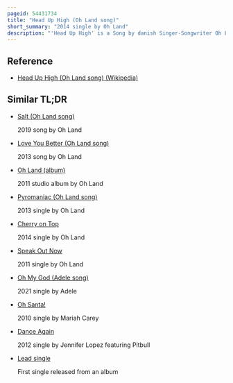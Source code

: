 ```yaml
---
pageid: 54431734
title: "Head Up High (Oh Land song)"
short_summary: "2014 single by Oh Land"
description: "'Head Up High' is a Song by danish Singer-Songwriter Oh Land, taken from her fourth Studio Album Earth Sick. It was released on october 14 2014 as the Lead single for the Album through Tusk or Tooth Records. The single was written and produced solely by Oh Land. In Order to record both the Song and the Parent Album, the Singer relied on Donations from Fans to a Pledgemusic Campaign she created. Head up high was billed as a dance-pop Recording and originated as a Song written for a close Friend of oh Land who had Relationship Issues."
---
```


## Reference

- [Head Up High (Oh Land song) (Wikipedia)](https://en.wikipedia.org/?curid=54431734)

## Similar TL;DR

- [Salt (Oh Land song)](/tldr/en/salt-oh-land-song)

  2019 song by Oh Land

- [Love You Better (Oh Land song)](/tldr/en/love-you-better-oh-land-song)

  2013 song by Oh Land

- [Oh Land (album)](/tldr/en/oh-land-album)

  2011 studio album by Oh Land

- [Pyromaniac (Oh Land song)](/tldr/en/pyromaniac-oh-land-song)

  2013 single by Oh Land

- [Cherry on Top](/tldr/en/cherry-on-top)

  2014 single by Oh Land

- [Speak Out Now](/tldr/en/speak-out-now)

  2011 single by Oh Land

- [Oh My God (Adele song)](/tldr/en/oh-my-god-adele-song)

  2021 single by Adele

- [Oh Santa!](/tldr/en/oh-santa)

  2010 single by Mariah Carey

- [Dance Again](/tldr/en/dance-again)

  2012 single by Jennifer Lopez featuring Pitbull

- [Lead single](/tldr/en/lead-single)

  First single released from an album
